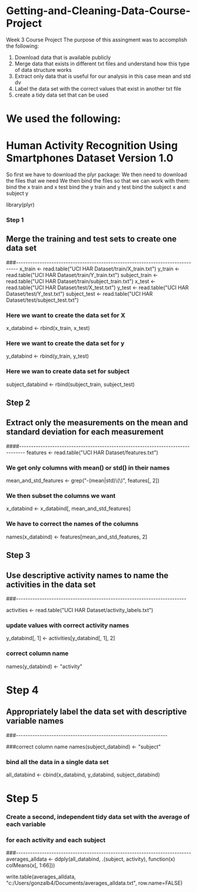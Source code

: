 # Getting-and-Cleaning-Data-Course-Project
Week 3 Course Project
The purpose of this assingment was to accomplish the following:
1) Download data that is available publicly
2) Merge data that exists in different txt files and understand how this type of data structure works
3) Extract only data that is useful for our analysis in this case mean and std dv
4) Label the data set with the correct values that exist in another txt file
5) create a tidy data set that can be used 

We used the following:
==================================================================
Human Activity Recognition Using Smartphones Dataset
Version 1.0
==================================================================


So first we have to download the plyr package:
We then need to download the files that we need
We then bind the files so that we can work with them:
bind the x train and x test
bind the y train and y test
bind the subject x and subject y


library(plyr)

### Step 1
## Merge the training and test sets to create one data set
###-------------------------------------------------------------------------------
x_train <- read.table("UCI HAR Dataset/train/X_train.txt")
y_train <- read.table("UCI HAR Dataset/train/Y_train.txt")
subject_train <- read.table("UCI HAR Dataset/train/subject_train.txt")
x_test <- read.table("UCI HAR Dataset/test/X_test.txt")
y_test <- read.table("UCI HAR Dataset/test/Y_test.txt")
subject_test <- read.table("UCI HAR Dataset/test/subject_test.txt")
### Here we want to create the data set for X
x_databind <- rbind(x_train, x_test)
 ### Here we want to create the data set for y
y_databind <- rbind(y_train, y_test)
### Here we wan to create data set for subject
subject_databind <- rbind(subject_train, subject_test)

## Step 2
## Extract only the measurements on the mean and standard deviation for each measurement
####--------------------------------------------------------------------------------
features <- read.table("UCI HAR Dataset/features.txt")
### We get only columns with mean() or std() in their names
mean_and_std_features <- grep("-(mean|std)\\(\\)", features[, 2])
### We then subset the columns we want
x_databind <- x_databind[, mean_and_std_features]
### We have to correct the names of the columns
names(x_databind) <- features[mean_and_std_features, 2]

## Step 3
## Use descriptive activity names to name the activities in the data set
###------------------------------------------------------------------------

activities <- read.table("UCI HAR Dataset/activity_labels.txt")
### update values with correct activity names
y_databind[, 1] <- activities[y_databind[, 1], 2]

### correct column name
names(y_databind) <- "activity"

# Step 4
## Appropriately label the data set with descriptive variable names
###----------------------------------------------------------------

###correct column name 
names(subject_databind) <- "subject"
### bind all the data in a single data set
all_databind <- cbind(x_databind, y_databind, subject_databind)
# Step 5
### Create a second, independent tidy data set with the average of each variable
### for each activity and each subject
###--------------------------------------------------------------------------
averages_alldata <- ddply(all_databind, .(subject, activity), function(x) colMeans(x[, 1:66]))

write.table(averages_alldata, "c:/Users/gonzalb4/Documents/averages_alldata.txt", row.name=FALSE)
